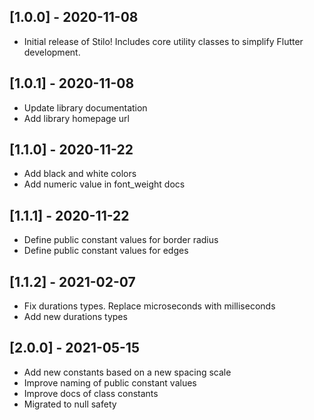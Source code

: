 ## [1.0.0] - 2020-11-08

* Initial release of Stilo! Includes core utility classes to simplify Flutter development.

## [1.0.1] - 2020-11-08

* Update library documentation
* Add library homepage url

## [1.1.0] - 2020-11-22
* Add black and white colors
* Add numeric value in font_weight docs

## [1.1.1] - 2020-11-22
* Define public constant values for border radius
* Define public constant values for edges

## [1.1.2] - 2021-02-07
* Fix durations types. Replace microseconds with milliseconds
* Add new durations types

## [2.0.0] - 2021-05-15
* Add new constants based on a new spacing scale
* Improve naming of public constant values
* Improve docs of class constants
* Migrated to null safety